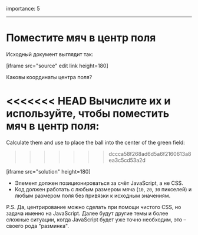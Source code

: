importance: 5

---

# Поместите мяч в центр поля

Исходный документ выглядит так:

[iframe src="source" edit link height=180]

Каковы координаты центра поля?

<<<<<<< HEAD
Вычислите их и используйте, чтобы поместить мяч в центр поля:
=======
Calculate them and use to place the ball into the center of the green field:
>>>>>>> dccca58f268ad6d5a6f2160613a8ea3c5cd53a2d

[iframe src="solution" height=180]

- Элемент должен позиционироваться за счёт JavaScript, а не CSS.
- Код должен работать с любым размером мяча (`10`, `20`, `30` пикселей) и любым размером поля без привязки к исходным значениям.

P.S. Да, центрирование можно сделать при помощи чистого CSS, но задача именно на JavaScript. Далее будут другие темы и более сложные ситуации, когда JavaScript будет уже точно необходим, это – своего рода "разминка".

